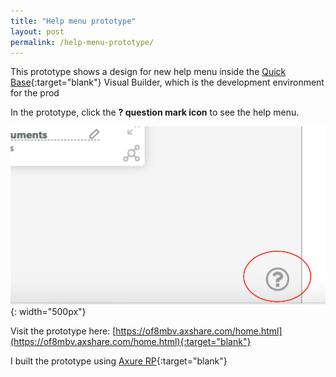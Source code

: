 ```yaml
---
title: "Help menu prototype"
layout: post
permalink: /help-menu-prototype/
---
```

This prototype shows a design for new help menu inside the [Quick Base](https://www.quickbase.com){:target="blank"} Visual Builder, which is the development environment for the prod

In the prototype, click the **? question mark icon** to see the help menu.

![](/assets/images/vb-help-menu.png){: width="500px"}

Visit the prototype here: [https://of8mbv.axshare.com/home.html](https://of8mbv.axshare.com/home.html){:target="blank"}

I built the prototype using [Axure RP](https://www.axure.com/){:target="blank"}

